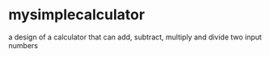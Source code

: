 # mysimplecalculator
a design of a calculator that can add, subtract, multiply and divide two input numbers
